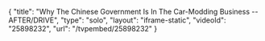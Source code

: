 {
    "title": "Why The Chinese Government Is In The Car-Modding Business -- AFTER\/DRIVE",
    "type": "solo",
    "layout": "iframe-static",
    "videoId": "25898232",
    "url": "\/tvpembed\/25898232"
}